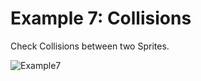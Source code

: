 # Example 7: Collisions

Check Collisions between two Sprites.

![Example7](https://user-images.githubusercontent.com/6067824/202897449-3c537a2d-d341-48a6-86b7-8305b6f28f90.png)

